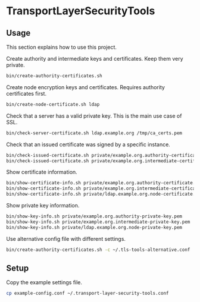 # TransportLayerSecurityTools

## Usage

This section explains how to use this project.

Create authority and intermediate keys and certificates. Keep them very private.

```sh
bin/create-authority-certificates.sh
```

Create node encryption keys and certificates. Requires authority certificates first.

```sh
bin/create-node-certificate.sh ldap
```

Check that a server has a valid private key. This is the main use case of SSL.

```sh
bin/check-server-certificate.sh ldap.example.org /tmp/ca_certs.pem
```

Check that an issued certificate was signed by a specific instance.

```sh
bin/check-issued-certificate.sh private/example.org.authority-certificate.crt private/example.org.intermediate-certificate.crt
bin/check-issued-certificate.sh private/example.org.intermediate-certificate.crt private/ldap.example.org.intermediate-certificate.crt
```

Show certificate information.

```sh
bin/show-certificate-info.sh private/example.org.authority-certificate.crt
bin/show-certificate-info.sh private/example.org.intermediate-certificate.crt
bin/show-certificate-info.sh private/ldap.example.org.node-certificate.crt
```

Show private key information.

```sh
bin/show-key-info.sh private/example.org.authority-private-key.pem
bin/show-key-info.sh private/example.org.intermediate-private-key.pem
bin/show-key-info.sh private/ldap.example.org.node-private-key.pem
```

Use alternative config file with different settings.

```sh
bin/create-authority-certificates.sh -c ~/.tls-tools-alternative.conf
```


## Setup

Copy the example settings file.

```sh
cp example-config.conf ~/.transport-layer-security-tools.conf
```

